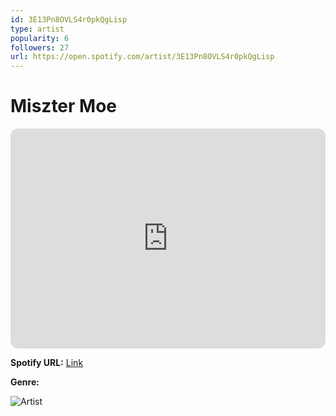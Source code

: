 ```yaml
---
id: 3E13Pn8OVLS4r0pkQgLisp
type: artist
popularity: 6
followers: 27
url: https://open.spotify.com/artist/3E13Pn8OVLS4r0pkQgLisp
---
```

# Miszter Moe

<iframe style="border-radius:12px" src="https://open.spotify.com/embed/artist/3E13Pn8OVLS4r0pkQgLisp" width="100%" height="352" frameBorder="0" allowfullscreen="" allow="autoplay; clipboard-write; encrypted-media; fullscreen; picture-in-picture" loading="lazy"></iframe>

**Spotify URL:** [Link](https://open.spotify.com/artist/3E13Pn8OVLS4r0pkQgLisp)

**Genre:** 

![Artist](https://i.scdn.co/image/ab6761610000e5ebd274e801ef702b40516020e6)
